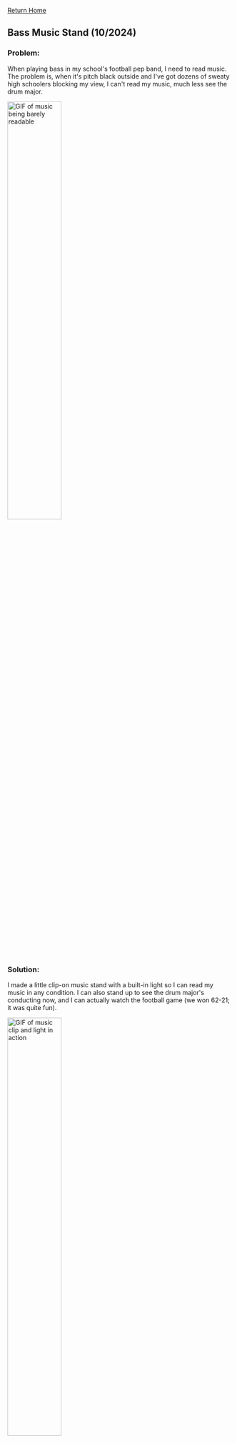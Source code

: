 [Return Home](../../README.md)

## Bass Music Stand (10/2024)

### Problem:
When playing bass in my school's football pep band, I need to read music. The problem is, when it's pitch black outside and I've got dozens of sweaty high schoolers blocking my view, I can't read my music, much less see the drum major.

<img src="picture1.gif" alt="GIF of music being barely readable" width="49%"> 

### Solution:
I made a little clip-on music stand with a built-in light so I can read my music in any condition. I can also stand up to see the drum major's conducting now, and I can actually watch the football game (we won 62-21; it was quite fun).

<img src="picture3.gif" alt="GIF of music clip and light in action" width="49%"> 

**Details:**
I made this about 15 minutes before our homecoming football game (it was quite a busy week). Don't judge the materials or looks too harshly; I was working under some wild constraints.

**Challenges & Solutions:**
- **Challenge: I need it to be secure on my bass, but I don't want to permanently bind it there** 
    - Solution: Secure it with an elastic hair tie and very light sticky foam. 
- **Challenge: I don't want the metal on the clip to damage the finish on my bass**
    - Solution: Add a foam spacer and cover everything in duct tape so the metal won't scratch it.
- **Challenge: I need to be able to see the music, even when someone is covering the stadium lights** 
    - Solution: Add a cute little coin-battery circuit to light up the music. I also made it able to turn on/off by insulating the ends of the LED, so I can pull it slightly outwards to turn it off whenever.

#### Conclusions:
This was a pretty satisfying project because it created gratification just minutes after I made it. It served as a conversation starter, especially with the coin-battery circuit on there. My directors thought it was clever.

---
####
All associated files and images can be found [here](./)
